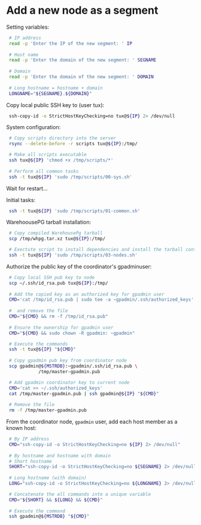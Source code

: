 # Add a new node as a segment

Setting variables:
```bash
 # IP address
 read -p 'Enter the IP of the new segment: ' IP
 
 # Host name
 read -p 'Enter the domain of the new segment: ' SEGNAME
 
 # Domain
 read -p 'Enter the domain of the new segment: ' DOMAIN
 
 # Long hostname = hostname + domain
 LONGNAME="${SEGNAME}.${DOMAIN}"
```


Copy local public SSH key to (user tux):
```bash
 ssh-copy-id -o StrictHostKeyChecking=no tux@${IP} 2> /dev/null
```
 
System configuration:
```bash
 # Copy scripts directory into the server
 rsync --delete-before -r scripts tux@${IP}:/tmp/

 # Make all scripts executable
 ssh tux@${IP} 'chmod +x /tmp/scripts/*'
 
 # Perform all common tasks
 ssh -t tux@${IP} 'sudo /tmp/scripts/00-sys.sh'
```

Wait for restart...

Initial tasks:
```bash
 ssh -t tux@${IP} 'sudo /tmp/scripts/01-common.sh'
```

WarehoousePG tarball installation:
```bash
 # Copy compiled WarehousePg tarball
 scp /tmp/whpg.tar.xz tux@${IP}:/tmp/

 # Exectute script to install dependencies and install the tarball content
 ssh -t tux@${IP} 'sudo /tmp/scripts/03-nodes.sh'
```

Authorize the public key of the coordinator's gpadminuser:
```bash
 # Copy local SSH pub key to node
 scp ~/.ssh/id_rsa.pub tux@${IP}:/tmp/
    
 # Add the copied key as an authorized key for gpadmin user
 CMD='cat /tmp/id_rsa.pub | sudo tee -a ~gpadmin/.ssh/authorized_keys'
 
 #  and remove the file
 CMD="${CMD} && rm -f /tmp/id_rsa.pub"
 
 # Ensure the ownership for gpadmin user
 CMD="${CMD} && sudo chown -R gpadmin: ~gpadmin"

 # Execute the commands
 ssh -t tux@${IP} "${CMD}"
 
 # Copy gpadmin pub key from coordinator node
 scp gpadmin@${MSTRDB}:~gpadmin/.ssh/id_rsa.pub \
            /tmp/master-gpadmin.pub

 # Add gpadmin coordinator key to current node
 CMD='cat >> ~/.ssh/authorized_keys'
 cat /tmp/master-gpadmin.pub | ssh gpadmin@${IP} "${CMD}"
 
 # Remove the file
 rm -f /tmp/master-gpadmin.pub
```

From the coordinator node, `gpadmin` user, add each host member as a known
host:
```bash
 # By IP address
 CMD="ssh-copy-id -o StrictHostKeyChecking=no ${IP} 2> /dev/null"
 
 # By hostname and hostname with domain
 # Short hostname
 SHORT="ssh-copy-id -o StrictHostKeyChecking=no ${SEGNAME} 2> /dev/null"
    
 # Long hostname (with domain)
 LONG="ssh-copy-id -o StrictHostKeyChecking=no ${LONGNAME} 2> /dev/null"

 # Concatenate the all commands into a unique variable
 CMD="${SHORT} && ${LONG} && ${CMD}"
 
 # Execute the command
 ssh gpadmin@${MSTRDB} "${CMD}"
```